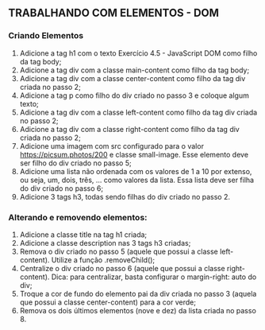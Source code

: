 ## TRABALHANDO COM ELEMENTOS - DOM 

### Criando Elementos

1. Adicione a tag h1 com o texto Exercício 4.5 - JavaScript DOM como filho da tag body;
2. Adicione a tag div com a classe main-content como filho da tag body;
3. Adicione a tag div com a classe center-content como filho da tag div criada no passo 2;
4. Adicione a tag p como filho do div criado no passo 3 e coloque algum texto;
5. Adicione a tag div com a classe left-content como filho da tag div criada no passo 2;
6. Adicione a tag div com a classe right-content como filho da tag div criada no passo 2;
7. Adicione uma imagem com src configurado para o valor https://picsum.photos/200 e classe small-image. Esse elemento deve ser filho do div criado no passo 5;
8. Adicione uma lista não ordenada com os valores de 1 a 10 por extenso, ou seja, um, dois, três, … como valores da lista. Essa lista deve ser filha do div criado no passo 6;
9. Adicione 3 tags h3, todas sendo filhas do div criado no passo 2.

### Alterando e removendo elementos:

1. Adicione a classe title na tag h1 criada;
2. Adicione a classe description nas 3 tags h3 criadas;
3. Remova o div criado no passo 5 (aquele que possui a classe left-content). Utilize a função .removeChild();
4. Centralize o div criado no passo 6 (aquele que possui a classe right-content). Dica: para centralizar, basta configurar o margin-right: auto do div;
5. Troque a cor de fundo do elemento pai da div criada no passo 3 (aquela que possui a classe center-content) para a cor verde;
6. Remova os dois últimos elementos (nove e dez) da lista criada no passo 8.
